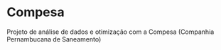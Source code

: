 # Compesa
Projeto de análise de dados e otimização com a Compesa (Companhia Pernambucana de Saneamento)
